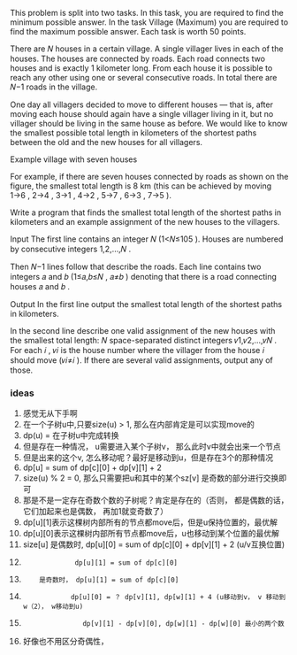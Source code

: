 This problem is split into two tasks. In this task, you are required to find the minimum possible answer. In the task Village (Maximum) you are required to find the maximum possible answer. Each task is worth 50
 points.

There are 𝑁
 houses in a certain village. A single villager lives in each of the houses. The houses are connected by roads. Each road connects two houses and is exactly 1
 kilometer long. From each house it is possible to reach any other using one or several consecutive roads. In total there are 𝑁−1
 roads in the village.

One day all villagers decided to move to different houses — that is, after moving each house should again have a single villager living in it, but no villager should be living in the same house as before. We would like to know the smallest possible total length in kilometers of the shortest paths between the old and the new houses for all villagers.


Example village with seven houses

For example, if there are seven houses connected by roads as shown on the figure, the smallest total length is 8
 km (this can be achieved by moving 1→6
, 2→4
, 3→1
, 4→2
, 5→7
, 6→3
, 7→5
).

Write a program that finds the smallest total length of the shortest paths in kilometers and an example assignment of the new houses to the villagers.

Input
The first line contains an integer 𝑁
 (1<𝑁≤105
). Houses are numbered by consecutive integers 1,2,…,𝑁
.

Then 𝑁−1
 lines follow that describe the roads. Each line contains two integers 𝑎
 and 𝑏
 (1≤𝑎,𝑏≤𝑁
, 𝑎≠𝑏
) denoting that there is a road connecting houses 𝑎
 and 𝑏
.

Output
In the first line output the smallest total length of the shortest paths in kilometers.

In the second line describe one valid assignment of the new houses with the smallest total length: 𝑁
 space-separated distinct integers 𝑣1,𝑣2,…,𝑣𝑁
. For each 𝑖
, 𝑣𝑖
 is the house number where the villager from the house 𝑖
 should move (𝑣𝑖≠𝑖
). If there are several valid assignments, output any of those.


### ideas
1. 感觉无从下手啊
2. 在一个子树u中,只要size(u) > 1, 那么在内部肯定是可以实现move的
3. dp(u) = 在子树u中完成转换
4. 但是存在一种情况， u需要进入某个子树v， 那么此时v中就会出来一个节点
5. 但是出来的这个v, 怎么移动呢？最好是移动到u，但是存在3个的那种情况
6. dp[u] = sum of dp[c][0] + dp[v][1] + 2
7. size(u) % 2 = 0, 那么只需要把u和其中的某个sz[v] 是奇数的部分进行交换即可
8. 那是不是一定存在奇数个数的子树呢？肯定是存在的（否则， 都是偶数的话，它们加起来也是偶数， 再加1就变奇数了）
9. dp[u][1]表示这棵树内部所有的节点都move后，但是u保持位置的，最优解
10. dp[u][0]表示这棵树内部所有节点都move后，u也移动到某个位置的最优解
11. size[u] 是偶数时, dp[u][0] = sum of dp[c][0] + dp[v][1] + 2 (u/v互换位置)
12.                  dp[u][1] = sum of dp[c][0]
13.         是奇数时， dp[u][1] = sum of dp[c][0] 
14.                 dp[u][0] = ？ dp[v][1], dp[w][1] + 4 (u移动到v， v 移动到w（2）， w移动到u)
15.                    dp[v][1] - dp[v][0], dp[w][1] - dp[w][0] 最小的两个数
16. 好像也不用区分奇偶性，